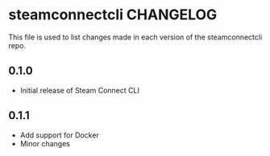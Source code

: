 # steamconnectcli CHANGELOG

This file is used to list changes made in each version of the steamconnectcli repo.

## 0.1.0

- Initial release of Steam Connect CLI

## 0.1.1

- Add support for Docker
- Minor changes
